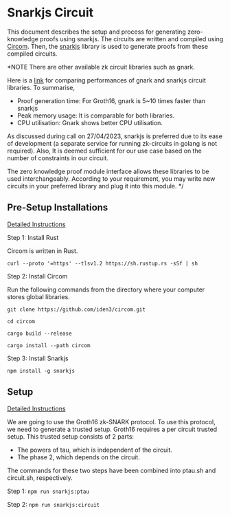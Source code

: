 # Snarkjs Circuit

This document describes the setup and process for generating zero-knowledge proofs using snarkjs. The circuits are written and compiled using [Circom](https://docs.circom.io/getting-started/installation/). Then, the [snarkjs](https://github.com/iden3/snarkjs) library is used to generate proofs from these compiled circuits.

\*NOTE
There are other available zk circuit libraries such as gnark.

Here is a [link](https://blog.celer.network/2023/03/01/the-pantheon-of-zero-knowledge-proof-development-frameworks/) for comparing performances of gnark and snarkjs circuit libraries. To summarise,

- Proof generation time: For Groth16, gnark is 5~10 times faster than snarkjs
- Peak memory usage: It is comparable for both libraries.
- CPU utilisation: Gnark shows better CPU utilisation.

As discussed during call on 27/04/2023, snarkjs is preferred due to its ease of development (a separate service for running zk-circuits in golang is not required). Also, It is deemed sufficient for our use case based on the number of constraints in our circuit.

The zero knowledge proof module interface allows these libraries to be used interchangeably. According to your requirement, you may write new circuits in your preferred library and plug it into this module.
\*/

## Pre-Setup Installations

[Detailed Instructions](https://docs.circom.io/getting-started/installation/#installing-dependencies)

Step 1: Install Rust

Circom is written in Rust.

`curl --proto '=https' --tlsv1.2 https://sh.rustup.rs -sSf | sh`

Step 2: Install Circom

Run the following commands from the directory where your computer stores global libraries.

`git clone https://github.com/iden3/circom.git`

`cd circom`

`cargo build --release`

`cargo install --path circom`

Step 3: Install Snarkjs

`npm install -g snarkjs`

## Setup

[Detailed Instructions](https://github.com/iden3/snarkjs)

We are going to use the Groth16 zk-SNARK protocol. To use this protocol, we need to generate a trusted setup. Groth16 requires a per circuit trusted setup. This trusted setup consists of 2 parts:

- The powers of tau, which is independent of the circuit.
- The phase 2, which depends on the circuit.

The commands for these two steps have been combined into ptau.sh and circuit.sh, respectively.

Step 1: `npm run snarkjs:ptau`

Step 2: `npm run snarkjs:circuit`
